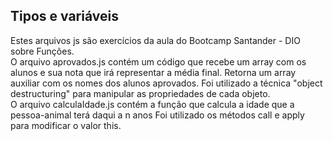 ## Tipos e variáveis
Estes arquivos js são exercícios da aula do Bootcamp Santander - DIO sobre Funções. <br>
O arquivo aprovados.js contém um código que recebe um array com os alunos e sua nota que irá representar a média final. Retorna um array auxiliar com os nomes dos alunos aprovados. Foi utilizado a técnica "object destructuring" para manipular as propriedades de cada objeto.<br>
O arquivo calculaIdade.js contém a função que calcula a idade que a pessoa-animal terá daqui a n anos Foi utilizado os métodos call e apply para modificar o valor this.

